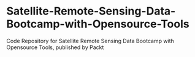 # Satellite-Remote-Sensing-Data-Bootcamp-with-Opensource-Tools
Code Repository for Satellite Remote Sensing Data Bootcamp with Opensource Tools, published by Packt
